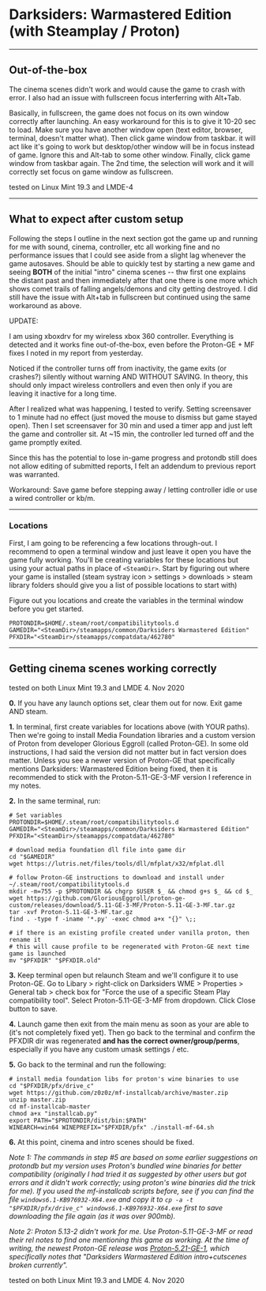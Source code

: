 # Darksiders: Warmastered Edition (with Steamplay / Proton)


-------------


## Out-of-the-box

The cinema scenes didn't work and would cause the game to crash with error. I also had an issue with fullscreen focus interferring with Alt+Tab.

Basically, in fullscreen, the game does not focus on its own window correctly after launching. An easy workaround for this is to give it 10-20 sec to load. Make sure you have another window open (text editor, browser, terminal, doesn't matter what). Then click game window from taskbar. it will act like it's going to work but desktop/other window will be in focus instead of game. Ignore this and Alt-tab to some other window. Finally, click game window from taskbar again. The 2nd time, the selection will work and it will correctly set focus on game window as fullscreen.

tested on Linux Mint 19.3 and LMDE-4


-------------


## What to expect after custom setup

Following the steps I outline in the next section got the game up and running for me with sound, cinema, controller, etc all working fine and no performance issues that I could see aside from a slight lag whenever the game autosaves. Should be able to quickly test by starting a new game and seeing **BOTH** of the initial "intro" cinema scenes -- thw first one explains the distant past and then immediately after that one there is one more which shows comet trails of falling angels/demons and city getting destroyed. I did still have the issue with Alt+tab in fullscreen but continued using the same workaround as above.

UPDATE:

I am using xboxdrv for my wireless xbox 360 controller. Everything is detected and it works fine out-of-the-box, even before the Proton-GE + MF fixes I noted in my report from yesterday.

Noticed if the controller turns off from inactivity, the game exits (or crashes?) silently without warning AND WITHOUT SAVING. In theory, this should only impact wireless controllers and even then only if you are leaving it inactive for a long time.

After I realized what was happening, I tested to verify. Setting screensaver to 1 minute had no effect (just moved the mouse to dismiss but game stayed open). Then I set screensaver for 30 min and used a timer app and just left the game and controller sit. At ~15 min, the controller led turned off and the game promptly exited.

Since this has the potential to lose in-game progress and protondb still does not allow editing of submitted reports, I felt an addendum to previous report was warranted.

Workaround: Save game before stepping away / letting controller idle or use a wired controller or kb/m.


-------------


### Locations

First, I am going to be referencing a few locations through-out. I recommend to open a terminal window and just leave it open you have the game fully working. You'll be creating variables for these locations but using your actual paths in place of `<SteamDir>`. Start by figuring out where your game is installed (steam systray icon > settings > downloads > steam library folders should give you a list of possible locations to start with)

Figure out you locations and create the variables in the terminal window before you get started.


    PROTONDIR=$HOME/.steam/root/compatibilitytools.d
    GAMEDIR="<SteamDir>/steamapps/common/Darksiders Warmastered Edition"
    PFXDIR="<SteamDir>/steamapps/compatdata/462780"


-------------


## Getting cinema scenes working correctly

tested on both Linux Mint 19.3 and LMDE 4. Nov 2020

**0.** If you have any launch options set, clear them out for now. Exit game AND steam.


**1.** In terminal, first create variables for locations above (with YOUR paths). Then we're going to install Media Foundation libraries and a custom version of Proton from developer Glorious Eggroll (called Proton-GE). In some old instructions, I had said the version did not matter but in fact version does matter. Unless you see a newer version of Proton-GE that specifically mentions Darksiders: Warmastered Edition being fixed, then it is recommended to stick with the Proton-5.11-GE-3-MF version I reference in my notes.


**2.** In the same terminal, run:

    # Set variables
    PROTONDIR=$HOME/.steam/root/compatibilitytools.d
    GAMEDIR="<SteamDir>/steamapps/common/Darksiders Warmastered Edition"
    PFXDIR="<SteamDir>/steamapps/compatdata/462780" 
        
    # download media foundation dll file into game dir
    cd "$GAMEDIR"
    wget https://lutris.net/files/tools/dll/mfplat/x32/mfplat.dll
        
    # follow Proton-GE instructions to download and install under ~/.steam/root/compatibilitytools.d
    mkdir -m=755 -p $PROTONDIR && chgrp $USER $_ && chmod g+s $_ && cd $_
    wget https://github.com/GloriousEggroll/proton-ge-custom/releases/download/5.11-GE-3-MF/Proton-5.11-GE-3-MF.tar.gz
    tar -xvf Proton-5.11-GE-3-MF.tar.gz
    find . -type f -iname '*.py' -exec chmod a+x "{}" \;;
        
    # if there is an existing profile created under vanilla proton, then rename it
    # this will cause profile to be regenerated with Proton-GE next time game is launched
    mv "$PFXDIR" "$PFXDIR.old"


**3.** Keep terminal open but relaunch Steam and we'll configure it to use Proton-GE. Go to Libary > right-click on Darksiders WME > Properties > General tab > check box for "Force the use of a specific Steam Play compatibility tool". Select Proton-5.11-GE-3-MF from dropdown. Click Close button to save.



**4.** Launch game then exit from the main menu as soon as your are able to (it's not completely fixed yet). Then go back to the terminal and confirm the PFXDIR dir was regenerated **and has the correct owner/group/perms**, especially if you have any custom umask settings / etc.


**5.** Go back to the terminal and run the following:

    
    # install media foundation libs for proton's wine binaries to use
    cd "$PFXDIR/pfx/drive_c"
    wget https://github.com/z0z0z/mf-installcab/archive/master.zip
    unzip master.zip
    cd mf-installcab-master
    chmod a+x "installcab.py"
    export PATH="$PROTONDIR/dist/bin:$PATH"
    WINEARCH=win64 WINEPREFIX="$PFXDIR/pfx" ./install-mf-64.sh


**6.** At this point, cinema and intro scenes should be fixed.

*Note 1: The commands in step \#5 are based on some earlier suggestions on protondb but my version uses Proton's bundled wine binaries for better compatibility (originally I had tried it as suggested by other users but got errors and it didn't work correctly; using proton's wine binaries did the trick for me). If you used the mf-installcab scripts before, see if you can find the file `windows6.1-KB976932-X64.exe` and copy it to `cp -a -t "$PFXDIR/pfx/drive_c" windows6.1-KB976932-X64.exe` first to save downloading the file again (as it was over 900mb).*

*Note 2: Proton 5.13-2 didn't work for me. Use Proton-5.11-GE-3-MF or read their rel notes to find one mentioning this game as working. At the time of writing, the newest Proton-GE release was [Proton-5.21-GE-1](https://github.com/GloriousEggroll/proton-ge-custom/releases/tag/5.21-GE-1), which specifically notes that "Darksiders Warmastered Edition intro+cutscenes broken currently".*

tested on both Linux Mint 19.3 and LMDE 4. Nov 2020
